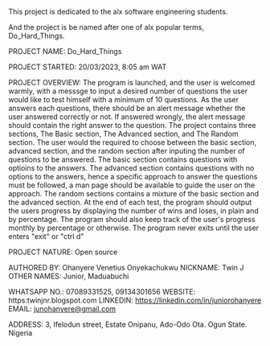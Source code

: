 This project  is dedicated to the alx software engineering students.

And the project is be named after one of alx popular terms, Do_Hard_Things.

PROJECT NAME: Do_Hard_Things

PROJECT STARTED: 20/03/2023, 8:05 am WAT

PROJECT OVERVIEW: The program is launched, and the user is welcomed warmly, with a messsge to input a desired number of questions the user would like to test himself with a minimum of 10 questions. As the user answers each questions, there should be an alert message whether the user answered correctly or not. If answered wrongly, the alert message should contain the right answer to the question. The project contains three sections, The Basic section, The Advanced section, and The Random section. The user would the required to choose between the basic section, advanced section, and the random section after inputing the number of questions to be answered. The basic section contains questions with optioins to the answers. The advanced section contains questions with no options to the answers, hence a specific approach to answer the questions must be followed, a man page should be available to guide the user on the approach. The random sections contains a mixture of the basic section and the advanced section. At the end of each test, the program should output the users progress by displaying the number of wins and loses, in plain and by percentage. The program should also keep track of the user's progress monthly by percentage or otherwise. The program never exits until the user enters "exit" or "ctrl d"

PROJECT NATURE: Open source

AUTHORED BY: Ohanyere Venetius Onyekachukwu
NICKNAME: Twin J
OTHER NAMES: Junior, Maduabuchi

WHATSAPP NO.: 07089331525, 09134301656
WEBSITE: https:twinjnr.blogspot.com
LINKEDIN: https://linkedin.com/in/juniorohanyere
EMAIL: junohanyere@gmail.com

ADDRESS: 3, Ifelodun street, Estate Onipanu, Ado-Odo Ota. Ogun State. Nigeria
